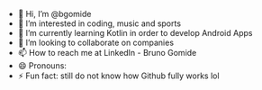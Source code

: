 - 👋 Hi, I’m @bgomide
- 👀 I’m interested in coding, music and sports
- 🌱 I’m currently learning Kotlin in order to develop Android Apps
- 💞️ I’m looking to collaborate on companies
- 📫 How to reach me at LinkedIn - Bruno Gomide
- 😄 Pronouns:
- ⚡ Fun fact: still do not know how Github fully works lol

<!---
bgomide/bgomide is a ✨ special ✨ repository because its `README.md` (this file) appears on your GitHub profile.
You can click the Preview link to take a look at your changes.
--->
